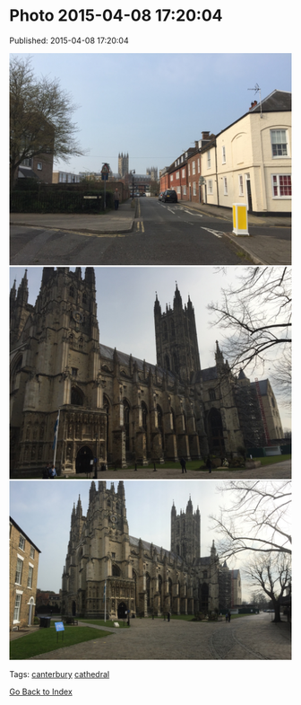 
# Photo 2015-04-08 17:20:04

Published: 2015-04-08 17:20:04

![](115863904707-0.jpg)
![](115863904707-1.jpg)
![](115863904707-2.jpg)

Tags: [canterbury](tag-canterbury.md) [cathedral](tag-cathedral.md)

[Go Back to Index](index.md)
